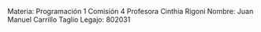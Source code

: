 Materia: Programación 1
Comisión 4
Profesora Cinthia Rigoni
Nombre: Juan Manuel Carrillo Taglio
Legajo: 802031